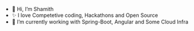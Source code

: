 - 👋 Hi, I’m Shamith
- ✨ I love Competetive coding, Hackathons and Open Source
- 🌱 I’m currently working with Spring-Boot, Angular and Some Cloud Infra

<!---
Andromeda227799/Andromeda227799 is a ✨ special ✨ repository because its `README.md` (this file) appears on your GitHub profile.
You can click the Preview link to take a look at your changes.
--->
